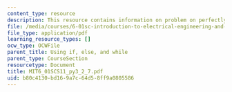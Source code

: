 ```yaml
---
content_type: resource
description: This resource contains information on problem on perfectly square.
file: /media/courses/6-01sc-introduction-to-electrical-engineering-and-computer-science-i-spring-2011/b80c4130bd169a7c64d58ff9a0805586_MIT6_01SCS11_py3_2_7.pdf
file_type: application/pdf
learning_resource_types: []
ocw_type: OCWFile
parent_title: Using if, else, and while
parent_type: CourseSection
resourcetype: Document
title: MIT6_01SCS11_py3_2_7.pdf
uid: b80c4130-bd16-9a7c-64d5-8ff9a0805586
---
```


